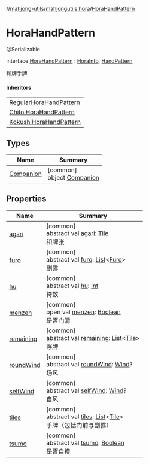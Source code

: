 //[mahjong-utils](../../../index.md)/[mahjongutils.hora](../index.md)/[HoraHandPattern](index.md)

# HoraHandPattern

@Serializable

interface [HoraHandPattern](index.md) : [HoraInfo](../-hora-info/index.md), [HandPattern](../../mahjongutils.models.hand/-hand-pattern/index.md)

和牌手牌

#### Inheritors

| |
|---|
| [RegularHoraHandPattern](../-regular-hora-hand-pattern/index.md) |
| [ChitoiHoraHandPattern](../-chitoi-hora-hand-pattern/index.md) |
| [KokushiHoraHandPattern](../-kokushi-hora-hand-pattern/index.md) |

## Types

| Name | Summary |
|---|---|
| [Companion](-companion/index.md) | [common]<br>object [Companion](-companion/index.md) |

## Properties

| Name | Summary |
|---|---|
| [agari](../-hora-info/agari.md) | [common]<br>abstract val [agari](../-hora-info/agari.md): [Tile](../../mahjongutils.models/-tile/index.md)<br>和牌张 |
| [furo](../../mahjongutils.models.hand/-i-has-furo/furo.md) | [common]<br>abstract val [furo](../../mahjongutils.models.hand/-i-has-furo/furo.md): [List](https://kotlinlang.org/api/latest/jvm/stdlib/kotlin.collections/-list/index.html)&lt;[Furo](../../mahjongutils.models/-furo/index.md)&gt;<br>副露 |
| [hu](../-hora-info/hu.md) | [common]<br>abstract val [hu](../-hora-info/hu.md): [Int](https://kotlinlang.org/api/latest/jvm/stdlib/kotlin/-int/index.html)<br>符数 |
| [menzen](../../mahjongutils.models.hand/-i-has-furo/menzen.md) | [common]<br>open val [menzen](../../mahjongutils.models.hand/-i-has-furo/menzen.md): [Boolean](https://kotlinlang.org/api/latest/jvm/stdlib/kotlin/-boolean/index.html)<br>是否门清 |
| [remaining](../../mahjongutils.models.hand/-hand-pattern/remaining.md) | [common]<br>abstract val [remaining](../../mahjongutils.models.hand/-hand-pattern/remaining.md): [List](https://kotlinlang.org/api/latest/jvm/stdlib/kotlin.collections/-list/index.html)&lt;[Tile](../../mahjongutils.models/-tile/index.md)&gt;<br>浮牌 |
| [roundWind](../-hora-info/round-wind.md) | [common]<br>abstract val [roundWind](../-hora-info/round-wind.md): [Wind](../../mahjongutils.models/-wind/index.md)?<br>场风 |
| [selfWind](../-hora-info/self-wind.md) | [common]<br>abstract val [selfWind](../-hora-info/self-wind.md): [Wind](../../mahjongutils.models/-wind/index.md)?<br>自风 |
| [tiles](../../mahjongutils.models.hand/-hand-pattern/tiles.md) | [common]<br>abstract val [tiles](../../mahjongutils.models.hand/-hand-pattern/tiles.md): [List](https://kotlinlang.org/api/latest/jvm/stdlib/kotlin.collections/-list/index.html)&lt;[Tile](../../mahjongutils.models/-tile/index.md)&gt;<br>手牌（包括门前与副露） |
| [tsumo](../-hora-info/tsumo.md) | [common]<br>abstract val [tsumo](../-hora-info/tsumo.md): [Boolean](https://kotlinlang.org/api/latest/jvm/stdlib/kotlin/-boolean/index.html)<br>是否自摸 |
